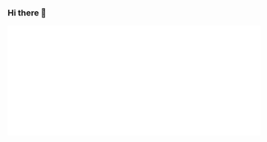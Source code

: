 ### Hi there 👋
<img src="https://github.com/reeveng/reeveng/blob/master/svg.svg"/>
<!--
**liuxianyi/liuxianyi** is a ✨ _special_ ✨ repository because its `README.md` (this file) appears on your GitHub profile.

Here are some ideas to get you started:

- 🔭 I’m currently working on ...
- 🌱 I’m currently learning ...
- 👯 I’m looking to collaborate on ...
- 🤔 I’m looking for help with ...
- 💬 Ask me about ...
- 📫 How to reach me: ...
- 😄 Pronouns: ...
- ⚡ Fun fact: ...
-->
![Christmas's GitHub stats](https://github-readme-stats.vercel.app/api?username=liuxianyi&show_icons=true&theme=tokyonight)
[![Top Langs](https://github-readme-stats.vercel.app/api/top-langs/?username=liuxianyi&layout=compact)](https://github.com/liuxianyi/github-readme-stats)
[![Top Langs](https://github-readme-stats.vercel.app/api/top-langs/?username=liuxianyi)](https://github.com/liuxianyi/github-readme-stats)
![Visitor Count](https://profile-counter.glitch.me/liuxianyi/count.svg)
